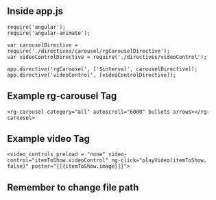 ## Inside app.js
```
require('angular');
require('angular-animate');

var carouselDirective = require('./directives/carousel/rgCarouselDirective');
var videoControlDirective = require('./directives/videoControl');

app.directive('rgCarousel', ['$interval', carouselDirective]);
app.directive('videoControl', [videoControlDirective]);

```
## Example rg-carousel Tag  
```
<rg-carousel category="all" autoscroll="6000" bullets arrows></rg-carousel>

```
## Example video Tag
```
<video controls preload = "none" video-control="itemToShow.videoControl" ng-click="playVideo(itemToShow, false)" poster="{[{itemToShow.image}]}">

```
## Remember to change file path  
```